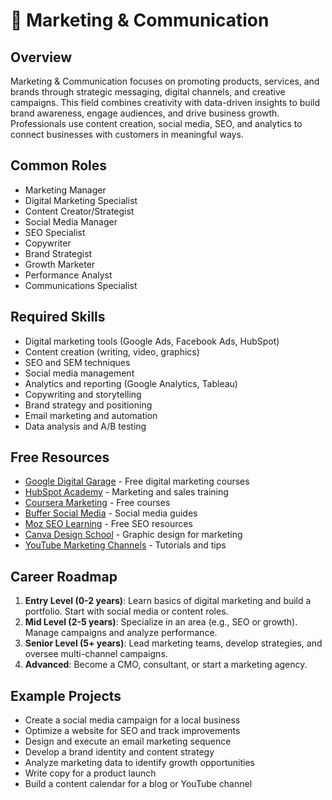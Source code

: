 # 📢 Marketing & Communication

## Overview
Marketing & Communication focuses on promoting products, services, and brands through strategic messaging, digital channels, and creative campaigns. This field combines creativity with data-driven insights to build brand awareness, engage audiences, and drive business growth. Professionals use content creation, social media, SEO, and analytics to connect businesses with customers in meaningful ways.

## Common Roles
- Marketing Manager
- Digital Marketing Specialist
- Content Creator/Strategist
- Social Media Manager
- SEO Specialist
- Copywriter
- Brand Strategist
- Growth Marketer
- Performance Analyst
- Communications Specialist

## Required Skills
- Digital marketing tools (Google Ads, Facebook Ads, HubSpot)
- Content creation (writing, video, graphics)
- SEO and SEM techniques
- Social media management
- Analytics and reporting (Google Analytics, Tableau)
- Copywriting and storytelling
- Brand strategy and positioning
- Email marketing and automation
- Data analysis and A/B testing

## Free Resources
- [Google Digital Garage](https://learndigital.withgoogle.com/digitalgarage) - Free digital marketing courses
- [HubSpot Academy](https://academy.hubspot.com/) - Marketing and sales training
- [Coursera Marketing](https://www.coursera.org/courses?query=digital%20marketing) - Free courses
- [Buffer Social Media](https://buffer.com/library) - Social media guides
- [Moz SEO Learning](https://moz.com/learn/seo) - Free SEO resources
- [Canva Design School](https://www.canva.com/learn/) - Graphic design for marketing
- [YouTube Marketing Channels](https://www.youtube.com/c/GoogleAds) - Tutorials and tips

## Career Roadmap
1. **Entry Level (0-2 years)**: Learn basics of digital marketing and build a portfolio. Start with social media or content roles.
2. **Mid Level (2-5 years)**: Specialize in an area (e.g., SEO or growth). Manage campaigns and analyze performance.
3. **Senior Level (5+ years)**: Lead marketing teams, develop strategies, and oversee multi-channel campaigns.
4. **Advanced**: Become a CMO, consultant, or start a marketing agency.

## Example Projects
- Create a social media campaign for a local business
- Optimize a website for SEO and track improvements
- Design and execute an email marketing sequence
- Develop a brand identity and content strategy
- Analyze marketing data to identify growth opportunities
- Write copy for a product launch
- Build a content calendar for a blog or YouTube channel
